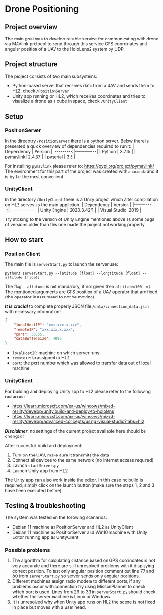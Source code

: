 # Drone Positioning
## Project overview
The main goal was to develop reliable service for communicating with drone via MAVlink protocol to send through this service GPS coordinates and angular position of a UAV to the HoloLens2 system by UDP.
## Project structure
The project consists of two main subsystems:
- Python-based server that receives data from a UAV and sends them to HL2, check  ```/PositionServer```
- Unity app running on HL2, which receives coordinates and tries to visualize a drone as a cube in space, check  ```/UnityClient```
## Setup
### PositionServer
In the direcotry ```/PositionServer``` there is a python server. Below there is presented a quick overview of dependencies required to run it:
| Dependency | Version |
|---------:|-----------|
| Python   | 3.7.15    |
| pymavlink| 2.4.37    |
| pyserial | 3.5       |

For installing ```pymavlink``` please refer to: https://pypi.org/project/pymavlink/
The environment for this part of the project was created with ```anaconda``` and it is by far the most convenient.
### UnityClient
In the directory ```/UnityCLient``` there is a Unity project which after compilation on HL2 serves as the main appliction.
| Dependency   | Version     |
|-------------:|-------------|
| Unity Engine | 2020.3.42f1 |
| Visual Studio| 2019        |

Try sticking to the version of Unity Engine mentioned above as some bugs of versions older than this one made the project not working properly.
## How to start
### Position Client
The main file is ```serverStart.py``` to launch the server use:

```python3 serverStart.py --latitude [float] --longtitude [float] --altitude [float]```

The flag ```--altitude``` is not mandatory, if not given then ```altitude=100 [m]```. The mentioned arguments are GPS position of a UAV operator that are fixed (the operator is assumend to not be moving).

***It is crucial*** to complete properly JSON file ```/data/connection_data.json``` with necessary infomration!
```json
{
	"localHostIP": "xxx.xxx.x.xxx", 
	"remoteIP": "xxx.xxx.x.xxx",
	"port": 55555,
	"dataBufferSize": 4096
}
```

- ```localHostIP```: machine on which server runs
- ```remoteIP```: ip assigned to HL2
- ```port```: the port number which was allowed to transfer data out of local machine

### UnityClient
For building and deploying Unity app to HL2 please refer to the following resiurces:
- https://learn.microsoft.com/en-us/windows/mixed-reality/develop/unity/build-and-deploy-to-hololens
- https://learn.microsoft.com/en-us/windows/mixed-reality/develop/advanced-concepts/using-visual-studio?tabs=hl2

***Disclaimer***: no settings of the current project available here should be changed!

After succesfull build and deployment:
1. Turn on the UAV, make sure it transmits the data
2. Connect all devices to the same network (no internet access required)
3. Launch  ```startServer.py```
4. Launch Unity app from HL2

The Unity app can also work inside the editor. In this case no build is required, simply click on the launch button (make sure the steps 1, 2 and 3 have been executed before).

## Testing & troubleshooting
The system was tested on the following scenarios:
- Debian 11 machine as PositionServer and HL2 as UnityClient
- Debian 11 machine as PositionServer and Win10 machine with Unity Editor running app as UnityClient

### Possible problems
1. The algorithm for calculating distance based on GPS coorindates is not very accurate and there are still unresolved problems with it displaying correct position. To test only angular position comment out line 77 and 80 from ```serverStart.py``` so server sends only angular positions.
2. Different machines assign radio modem to different ports, if any problems occur with connection try using MissonPlanner to check which port is used. Lines from 29 to 33 in ```serverStart.py``` should check whether the server machine is Linux or Windows.
3. It is unresolved why when Unity app runs on HL2 the scene is not fixed in place but moves with a user head.
